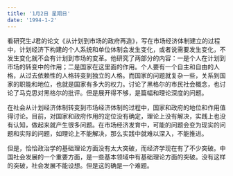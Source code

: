 ```yaml
---
title: '1月2日 星期日'
date: '1994-1-2'
---
```

看研究生J君的论文《从计划到市场的政府再造》，写在市场经济体制建立的过程中，计划经济下构建的个人系统和单位体制会发生变化，或者说需要发生变化，不发生变化就不会有计划到市场的变革。他研究了两部分的内容：一是个人在计划到市场的转变中的作用；二是国家在这里面的作用。个人要有一个自主和自由的人格，从过去依赖性的人格转变到独立的人格。而国家的问题就复杂一些，关系到国家的职能和地位，也就是国家有多大的权力。讨论了黑格尔的市民社会概念，也讨论了马克思对黑格尔的批评。但是展开得不够，是篇幅和理论深度的问题。

在社会从计划经济体制转变到市场经济体制的过程中，国家和政府的地位和作用值得讨论。目前，对国家和政府作用的定位没有确定，理论上没有解决，实践上也没有认知，做起来就产生很多问题。在市场经济发育中，可能的问题会变为现实的问题和实际的问题，如理论上不能解决，那么实践中就难以深入，不能推进。

但是，恰恰政治学的基础理论方面没有太大突破，而经济学现在有了不少突破。中国社会发展的一个重要方面，是一些基本领域中有基础理论方面的突破。没有这样的突破，社会发展不能设想。但是这的确是一个难题。